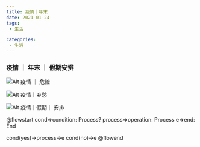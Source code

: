 ```yaml
---
title: 疫情｜年末  
date: 2021-01-24  
tags:
 - 生活  

categories: 
 - 生活
---
```


<!-- more --->

### 疫情 ｜ 年末 ｜ 假期安排  
![Alt 疫情 ｜ 危险](/xiangchou01.png)

![Alt 疫情｜乡愁](/xiangchou01.png)

![Alt 疫情｜假期｜ 安排](/xiangchou01.png)



@flowstart
cond=>condition: Process?
process=>operation: Process
e=>end: End

cond(yes)->process->e
cond(no)->e
@flowend
